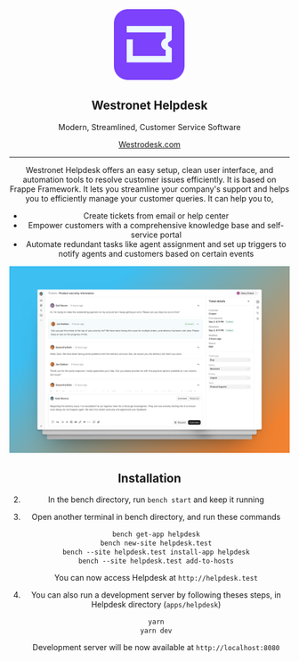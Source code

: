 <div align="center" markdown="1">
	<a href="https://frappedesk.com/">
		<img src=".github/hd-logo.svg" height="128" alt="Westronet Helpdesk Logo">
	</a>
	<h2>Westronet Helpdesk</h2>
	<p align="center">
	<p>Modern, Streamlined, Customer Service Software</p>
	</p>
  
[Westrodesk.com](https://westrodesk.com)



---

Westronet Helpdesk offers an easy setup, clean user interface, and automation tools to resolve customer issues efficiently. It is based on Frappe Framework. It lets you streamline your company's support and helps you to efficiently manage your customer queries. It can help you to,

-   Create tickets from email or help center
-   Empower customers with a comprehensive knowledge base and self-service portal
-   Automate redundant tasks like agent assignment and set up triggers to notify agents and customers based on certain events

![screenshot](./screenshot.png)

## Installation

2. In the bench directory, run `bench start` and keep it running
3. Open another terminal in bench directory, and run these commands

	```
	bench get-app helpdesk
	bench new-site helpdesk.test
	bench --site helpdesk.test install-app helpdesk
	bench --site helpdesk.test add-to-hosts
	```

	You can now access Helpdesk at `http://helpdesk.test`
5. You can also run a development server by following theses steps, in Helpdesk
   directory (`apps/helpdesk`)

   ```
   yarn
   yarn dev
   ```

   Development server will be now available at `http://localhost:8080`


